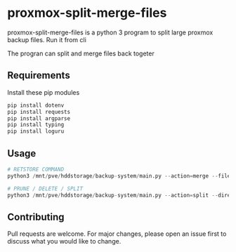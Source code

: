 # proxmox-split-merge-files

proxmox-split-merge-files is a python 3 program to split large proxmox backup files.
Run it from cli

The progran can split and merge files back togeter

## Requirements

Install these pip modules

```bash
pip install dotenv
pip install requests
pip install argparse
pip install typing
pip install loguru
```

## Usage

```python
# RETSTORE COMMAND
python3 /mnt/pve/hddstorage/backup-system/main.py --action=merge --filePathToMerge=/mnt/pve/hddstorage/dump/vzdump-qemu-102-2024_04_25-21_19_54.vma_05032024_1250 --filePathToMergeOutput=/mnt/pve/hddstorage/dump/vzdump-qemu-102-2024_04_25-21_19_54.vma.lzo

# PRUNE / DELETE / SPLIT
python3 /mnt/pve/hddstorage/backup-system/main.py --action=split --directory=/mnt/pve/hddstorage/dump --fileType=.lzo --minFileSize=1000000000 --numKeepXBackups=1 --backupPartSize=1000000000

```

## Contributing

Pull requests are welcome. For major changes, please open an issue first
to discuss what you would like to change.